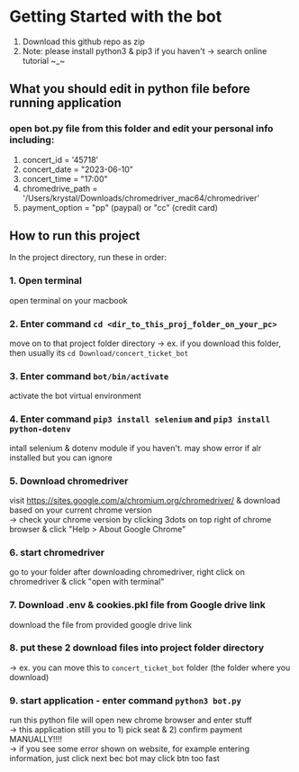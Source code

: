 # Getting Started with the bot
<ol>
  <li>Download this github repo as zip</li>
  <li>Note: please install python3 & pip3 if you haven't -> search online tutorial ~_~</li>
</ol>

## What you should edit in python file before running application
### open bot.py file from this folder and edit your personal info including:
<ol>
  <li>concert_id = '45718'</li>
  <li>concert_date = "2023-06-10"</li>
  <li>concert_time = "17:00"</li>
  <li>chromedrive_path = '/Users/krystal/Downloads/chromedriver_mac64/chromedriver'</li>
  <li>payment_option = "pp" (paypal) or "cc" (credit card)</li>
</ol>

## How to run this project
In the project directory, run these in order:

### 1. Open terminal
open terminal on your macbook

### 2. Enter command `cd <dir_to_this_proj_folder_on_your_pc>`
move on to that project folder directory
-> ex. if you download this folder, then usually its `cd Download/concert_ticket_bot`

### 3. Enter command `bot/bin/activate`
activate the bot virtual environment

### 4. Enter command `pip3 install selenium` and `pip3 install python-dotenv`
intall selenium & dotenv module if you haven't. may show error if alr installed but you can ignore

### 5. Download chromedriver
visit https://sites.google.com/a/chromium.org/chromedriver/ & download based on your current chrome version <br>
-> check your chrome version by clicking 3dots on top right of chrome browser & click "Help > About Google Chrome"

### 6. start chromedriver
go to your folder after downloading chromedriver, right click on chromedriver & click "open with terminal"

### 7. Download .env & cookies.pkl file from Google drive link
download the file from provided google drive link

### 8. put these 2 download files into project folder directory
-> ex. you can move this to `concert_ticket_bot` folder (the folder where you download)

### 9. start application - enter command `python3 bot.py`
run this python file will open new chrome browser and enter stuff<br>
-> this application still you to 1) pick seat & 2) confirm payment MANUALLY!!!!<br>
-> if you see some error shown on website, for example entering information, just click next bec bot may click btn too fast